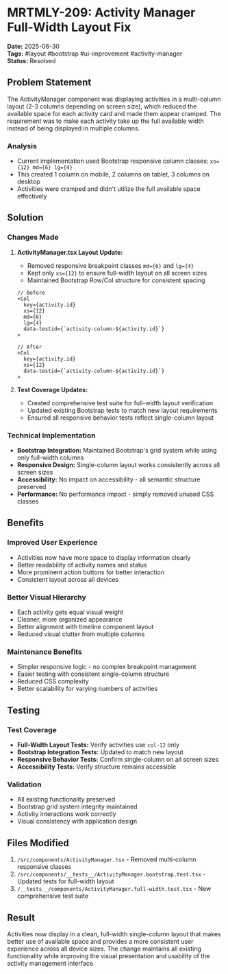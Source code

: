 # MRTMLY-209: Activity Manager Full-Width Layout Fix

**Date:** 2025-06-30  
**Tags:** #layout #bootstrap #ui-improvement #activity-manager  
**Status:** Resolved

## Problem Statement

The ActivityManager component was displaying activities in a multi-column layout (2-3 columns depending on screen size), which reduced the available space for each activity card and made them appear cramped. The requirement was to make each activity take up the full available width instead of being displayed in multiple columns.

### Analysis
- Current implementation used Bootstrap responsive column classes: `xs={12} md={6} lg={4}`
- This created 1 column on mobile, 2 columns on tablet, 3 columns on desktop
- Activities were cramped and didn't utilize the full available space effectively

## Solution

### Changes Made

1. **ActivityManager.tsx Layout Update:**
   - Removed responsive breakpoint classes `md={6}` and `lg={4}`
   - Kept only `xs={12}` to ensure full-width layout on all screen sizes
   - Maintained Bootstrap Row/Col structure for consistent spacing

   ```tsx
   // Before
   <Col 
     key={activity.id} 
     xs={12} 
     md={6} 
     lg={4}
     data-testid={`activity-column-${activity.id}`}
   >

   // After
   <Col 
     key={activity.id} 
     xs={12}
     data-testid={`activity-column-${activity.id}`}
   >
   ```

2. **Test Coverage Updates:**
   - Created comprehensive test suite for full-width layout verification
   - Updated existing Bootstrap tests to match new layout requirements
   - Ensured all responsive behavior tests reflect single-column layout

### Technical Implementation

- **Bootstrap Integration:** Maintained Bootstrap's grid system while using only full-width columns
- **Responsive Design:** Single-column layout works consistently across all screen sizes
- **Accessibility:** No impact on accessibility - all semantic structure preserved
- **Performance:** No performance impact - simply removed unused CSS classes

## Benefits

### Improved User Experience
- Activities now have more space to display information clearly
- Better readability of activity names and status
- More prominent action buttons for better interaction
- Consistent layout across all devices

### Better Visual Hierarchy
- Each activity gets equal visual weight
- Cleaner, more organized appearance
- Better alignment with timeline component layout
- Reduced visual clutter from multiple columns

### Maintenance Benefits
- Simpler responsive logic - no complex breakpoint management
- Easier testing with consistent single-column structure
- Reduced CSS complexity
- Better scalability for varying numbers of activities

## Testing

### Test Coverage
- **Full-Width Layout Tests:** Verify activities use `col-12` only
- **Bootstrap Integration Tests:** Updated to match new layout
- **Responsive Behavior Tests:** Confirm single-column on all screen sizes
- **Accessibility Tests:** Verify structure remains accessible

### Validation
- All existing functionality preserved
- Bootstrap grid system integrity maintained
- Activity interactions work correctly
- Visual consistency with application design

## Files Modified

1. `/src/components/ActivityManager.tsx` - Removed multi-column responsive classes
2. `/src/components/__tests__/ActivityManager.bootstrap.test.tsx` - Updated tests for full-width layout
3. `/__tests__/components/ActivityManager.full-width.test.tsx` - New comprehensive test suite

## Result

Activities now display in a clean, full-width single-column layout that makes better use of available space and provides a more consistent user experience across all device sizes. The change maintains all existing functionality while improving the visual presentation and usability of the activity management interface.
